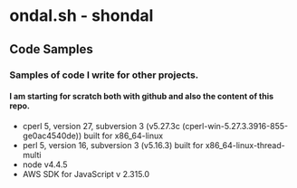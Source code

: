# ondal.sh - shondal
## Code Samples
### Samples of code I write for other projects.
#### I am starting for scratch both with github and also the content of this repo.

+ cperl 5, version 27, subversion 3 (v5.27.3c (cperl-win-5.27.3.3916-855-ge0ac4540de)) built for x86_64-linux
+ perl 5, version 16, subversion 3 (v5.16.3) built for x86_64-linux-thread-multi
+ node v4.4.5
+ AWS SDK for JavaScript v 2.315.0
